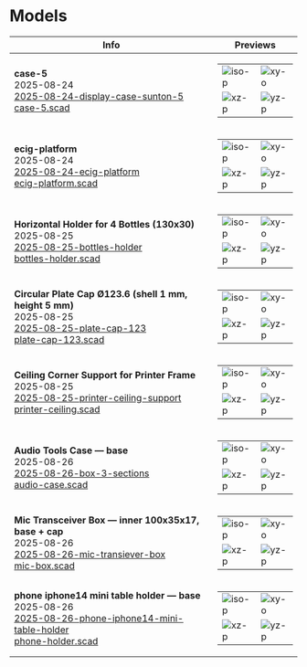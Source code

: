 # Models

| Info | Previews |
| ---- | -------- |
| <strong>case-5</strong><br>2025-08-24<br>[2025-08-24-display-case-sunton-5](2025-08-24-display-case-sunton-5/)<br>[case-5.scad](2025-08-24-display-case-sunton-5/case-5.scad) | <table><tr><td><img src="2025-08-24-display-case-sunton-5/case-5.preview.iso-p.png" alt="iso-p" style="max-width:300px;height:auto;"/></td><td><img src="2025-08-24-display-case-sunton-5/case-5.preview.xy-o.png" alt="xy-o" style="max-width:300px;height:auto;"/></td></tr><tr><td><img src="2025-08-24-display-case-sunton-5/case-5.preview.xz-p.png" alt="xz-p" style="max-width:300px;height:auto;"/></td><td><img src="2025-08-24-display-case-sunton-5/case-5.preview.yz-p.png" alt="yz-p" style="max-width:300px;height:auto;"/></td></tr></table> |
| <strong>ecig-platform</strong><br>2025-08-24<br>[2025-08-24-ecig-platform](2025-08-24-ecig-platform/)<br>[ecig-platform.scad](2025-08-24-ecig-platform/ecig-platform.scad) | <table><tr><td><img src="2025-08-24-ecig-platform/ecig-platform.preview.iso-p.png" alt="iso-p" style="max-width:300px;height:auto;"/></td><td><img src="2025-08-24-ecig-platform/ecig-platform.preview.xy-o.png" alt="xy-o" style="max-width:300px;height:auto;"/></td></tr><tr><td><img src="2025-08-24-ecig-platform/ecig-platform.preview.xz-p.png" alt="xz-p" style="max-width:300px;height:auto;"/></td><td><img src="2025-08-24-ecig-platform/ecig-platform.preview.yz-p.png" alt="yz-p" style="max-width:300px;height:auto;"/></td></tr></table> |
| <strong>Horizontal Holder for 4 Bottles (130x30)</strong><br>2025-08-25<br>[2025-08-25-bottles-holder](2025-08-25-bottles-holder/)<br>[bottles-holder.scad](2025-08-25-bottles-holder/bottles-holder.scad) | <table><tr><td><img src="2025-08-25-bottles-holder/bottles-holder.preview.iso-p.png" alt="iso-p" style="max-width:300px;height:auto;"/></td><td><img src="2025-08-25-bottles-holder/bottles-holder.preview.xy-o.png" alt="xy-o" style="max-width:300px;height:auto;"/></td></tr><tr><td><img src="2025-08-25-bottles-holder/bottles-holder.preview.xz-p.png" alt="xz-p" style="max-width:300px;height:auto;"/></td><td><img src="2025-08-25-bottles-holder/bottles-holder.preview.yz-p.png" alt="yz-p" style="max-width:300px;height:auto;"/></td></tr></table> |
| <strong>Circular Plate Cap Ø123.6 (shell 1 mm, height 5 mm)</strong><br>2025-08-25<br>[2025-08-25-plate-cap-123](2025-08-25-plate-cap-123/)<br>[plate-cap-123.scad](2025-08-25-plate-cap-123/plate-cap-123.scad) | <table><tr><td><img src="2025-08-25-plate-cap-123/plate-cap-123.preview.iso-p.png" alt="iso-p" style="max-width:300px;height:auto;"/></td><td><img src="2025-08-25-plate-cap-123/plate-cap-123.preview.xy-o.png" alt="xy-o" style="max-width:300px;height:auto;"/></td></tr><tr><td><img src="2025-08-25-plate-cap-123/plate-cap-123.preview.xz-p.png" alt="xz-p" style="max-width:300px;height:auto;"/></td><td><img src="2025-08-25-plate-cap-123/plate-cap-123.preview.yz-p.png" alt="yz-p" style="max-width:300px;height:auto;"/></td></tr></table> |
| <strong>Ceiling Corner Support for Printer Frame</strong><br>2025-08-25<br>[2025-08-25-printer-ceiling-support](2025-08-25-printer-ceiling-support/)<br>[printer-ceiling.scad](2025-08-25-printer-ceiling-support/printer-ceiling.scad) | <table><tr><td><img src="2025-08-25-printer-ceiling-support/printer-ceiling.preview.iso-p.png" alt="iso-p" style="max-width:300px;height:auto;"/></td><td><img src="2025-08-25-printer-ceiling-support/printer-ceiling.preview.xy-o.png" alt="xy-o" style="max-width:300px;height:auto;"/></td></tr><tr><td><img src="2025-08-25-printer-ceiling-support/printer-ceiling.preview.xz-p.png" alt="xz-p" style="max-width:300px;height:auto;"/></td><td><img src="2025-08-25-printer-ceiling-support/printer-ceiling.preview.yz-p.png" alt="yz-p" style="max-width:300px;height:auto;"/></td></tr></table> |
| <strong>Audio Tools Case — base</strong><br>2025-08-26<br>[2025-08-26-box-3-sections](2025-08-26-box-3-sections/)<br>[audio-case.scad](2025-08-26-box-3-sections/audio-case.scad) | <table><tr><td><img src="2025-08-26-box-3-sections/audio-case.preview.iso-p.png" alt="iso-p" style="max-width:300px;height:auto;"/></td><td><img src="2025-08-26-box-3-sections/audio-case.preview.xy-o.png" alt="xy-o" style="max-width:300px;height:auto;"/></td></tr><tr><td><img src="2025-08-26-box-3-sections/audio-case.preview.xz-p.png" alt="xz-p" style="max-width:300px;height:auto;"/></td><td><img src="2025-08-26-box-3-sections/audio-case.preview.yz-p.png" alt="yz-p" style="max-width:300px;height:auto;"/></td></tr></table> |
| <strong>Mic Transceiver Box — inner 100x35x17, base + cap</strong><br>2025-08-26<br>[2025-08-26-mic-transiever-box](2025-08-26-mic-transiever-box/)<br>[mic-box.scad](2025-08-26-mic-transiever-box/mic-box.scad) | <table><tr><td><img src="2025-08-26-mic-transiever-box/mic-box.preview.iso-p.png" alt="iso-p" style="max-width:300px;height:auto;"/></td><td><img src="2025-08-26-mic-transiever-box/mic-box.preview.xy-o.png" alt="xy-o" style="max-width:300px;height:auto;"/></td></tr><tr><td><img src="2025-08-26-mic-transiever-box/mic-box.preview.xz-p.png" alt="xz-p" style="max-width:300px;height:auto;"/></td><td><img src="2025-08-26-mic-transiever-box/mic-box.preview.yz-p.png" alt="yz-p" style="max-width:300px;height:auto;"/></td></tr></table> |
| <strong>phone iphone14 mini table holder — base</strong><br>2025-08-26<br>[2025-08-26-phone-iphone14-mini-table-holder](2025-08-26-phone-iphone14-mini-table-holder/)<br>[phone-holder.scad](2025-08-26-phone-iphone14-mini-table-holder/phone-holder.scad) | <table><tr><td><img src="2025-08-26-phone-iphone14-mini-table-holder/phone-holder.preview.iso-p.png" alt="iso-p" style="max-width:300px;height:auto;"/></td><td><img src="2025-08-26-phone-iphone14-mini-table-holder/phone-holder.preview.xy-o.png" alt="xy-o" style="max-width:300px;height:auto;"/></td></tr><tr><td><img src="2025-08-26-phone-iphone14-mini-table-holder/phone-holder.preview.xz-p.png" alt="xz-p" style="max-width:300px;height:auto;"/></td><td><img src="2025-08-26-phone-iphone14-mini-table-holder/phone-holder.preview.yz-p.png" alt="yz-p" style="max-width:300px;height:auto;"/></td></tr></table> |

